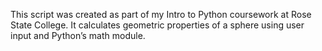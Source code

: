 This script was created as part of my Intro to Python coursework at Rose State College. It calculates geometric properties of a sphere using user input and Python’s math module.
